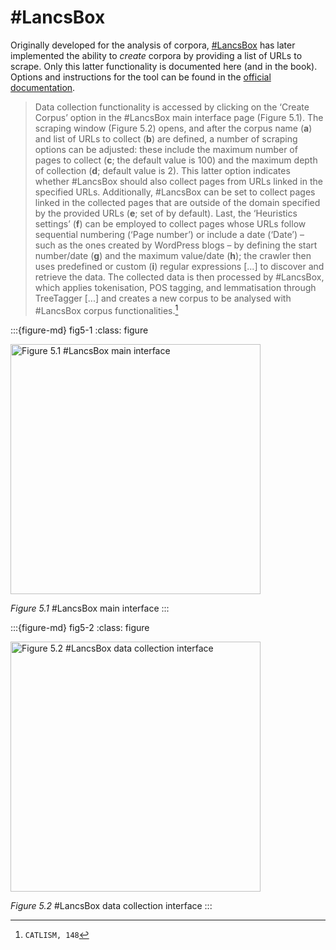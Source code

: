 # #LancsBox

Originally developed for the analysis of corpora, [#LancsBox]() has later implemented the ability to *create* corpora by providing a list of URLs to scrape. Only this latter functionality is documented here (and in the book).  
Options and instructions for the tool can be found in the [official documentation](http://corpora.lancs.ac.uk/lancsbox/help.php).
  
> Data collection functionality is accessed by clicking on the ‘Create Corpus’ option in the #LancsBox main interface page (Figure 5.1). The scraping window (Figure 5.2) opens, and after the corpus name (**a**) and list of URLs to collect (**b**) are defined, a number of scraping options can be adjusted: these include the maximum number of pages to collect (**c**; the default value is 100) and the maximum depth of collection (**d**; default value is 2). This latter option indicates whether #LancsBox should also collect pages from URLs linked in the specified URLs. Additionally, #LancsBox can be set to collect pages linked in the collected pages that are outside of the domain specified by the provided URLs (**e**; set of by default). Last, the ‘Heuristics settings’ (**f**) can be employed to collect pages whose URLs follow sequential numbering (‘Page number’) or include a date (‘Date’) – such as the ones created by WordPress blogs – by defining the start number/date (**g**) and the maximum value/date (**h**); the crawler then uses predefined or custom (**i**) regular expressions [...] to discover and retrieve the data. The collected data is then processed by #LancsBox, which applies tokenisation, POS tagging, and lemmatisation through TreeTagger [...] and creates a new corpus to be analysed with #LancsBox corpus functionalities.[^sn1]


:::{figure-md} fig5-1
:class: figure

<img src="figures/Figure5.1.jpg" alt="Figure 5.1 #LancsBox main interface" class="bg-primary mb-1" width="400px">

*Figure 5.1* #LancsBox main interface
:::


:::{figure-md} fig5-2
:class: figure

<img src="figures/Figure5.2.jpg" alt="Figure 5.2 #LancsBox data collection interface" class="bg-primary mb-1" width="400px">

*Figure 5.2* #LancsBox data collection interface
:::



[^sn1]: `CATLISM, 148`
